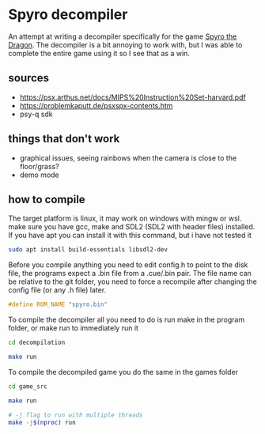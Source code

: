 # Spyro decompiler

An attempt at writing a decompiler specifically for the game [Spyro the Dragon](https://en.wikipedia.org/wiki/Spyro_the_Dragon).
The decompiler is a bit annoying to work with, but I was able to complete the entire game using it so I see that as a win.

## sources

- <https://psx.arthus.net/docs/MIPS%20Instruction%20Set-harvard.pdf>
- <https://problemkaputt.de/psxspx-contents.htm>
- psy-q sdk

## things that don't work

- graphical issues, seeing rainbows when the camera is close to the floor/grass?
- demo mode

## how to compile

The target platform is linux, it may work on windows with mingw or wsl.
make sure you have gcc, make and SDL2 (SDL2 with header files) installed.
If you have apt you can install it with this command, but i have not tested it

```bash
sudo apt install build-essentials libsdl2-dev
```

Before you compile anything you need to edit config.h to point to the disk file, the programs expect a .bin file from a .cue/.bin pair.
The file name can be relative to the git folder, you need to force a recompile after changing the config file (or any .h file) later.

```c
#define ROM_NAME "spyro.bin"
```

To compile the decompiler all you need to do is run make in the program folder, or make run to immediately run it

```bash
cd decompilation

make run
```

To compile the decompiled game you do the same in the games folder

```bash
cd game_src

make run

# -j flag to run with multiple threads
make -j$(nproc) run
```